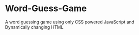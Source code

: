 # Word-Guess-Game
A word guessing game using only CSS powered JavaScript and Dynamically changing HTML
